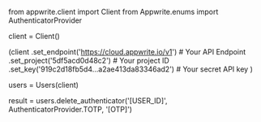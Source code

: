 from appwrite.client import Client
from Appwrite.enums import AuthenticatorProvider

client = Client()

(client
  .set_endpoint('https://cloud.appwrite.io/v1') # Your API Endpoint
  .set_project('5df5acd0d48c2') # Your project ID
  .set_key('919c2d18fb5d4...a2ae413da83346ad2') # Your secret API key
)

users = Users(client)

result = users.delete_authenticator('[USER_ID]', AuthenticatorProvider.TOTP, '[OTP]')
